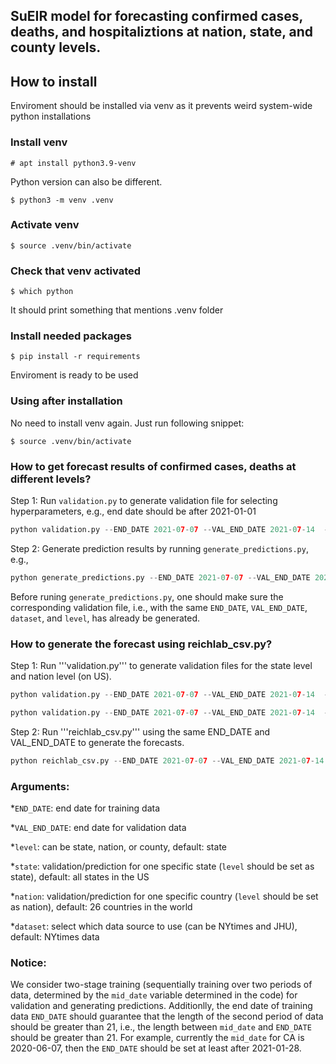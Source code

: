 
## SuEIR model for forecasting confirmed cases, deaths, and hospitaliztions at nation, state, and county levels.

## How to install

Enviroment should be installed via venv as it prevents weird system-wide python installations

### Install venv

```# apt install python3.9-venv ```

Python version can also be different.

```$ python3 -m venv .venv```

### Activate venv
```$ source .venv/bin/activate```

### Check that venv activated

```$ which python```

It should print something that mentions .venv folder

### Install needed packages

```$ pip install -r requirements```

Enviroment is ready to be used

### Using after installation

No need to install venv again. Just run following snippet:

```$ source .venv/bin/activate```

### How to get forecast results of confirmed cases, deaths at different levels?

Step 1: Run ```validation.py``` to generate validation file for selecting hyperparameters, e.g., end date should be after 2021-01-01
```python
python validation.py --END_DATE 2021-07-07 --VAL_END_DATE 2021-07-14  --dataset NYtimes --level state
```

Step 2: Generate prediction results by running ```generate_predictions.py```, e.g.,
```python
python generate_predictions.py --END_DATE 2021-07-07 --VAL_END_DATE 2021-07-14 --dataset NYtimes --level state
```
Before runing ```generate_predictions.py```, one should make sure the corresponding validation file, i.e., with the same ```END_DATE```, ```VAL_END_DATE```, ```dataset```, and ```level```, has already be generated.

### How to generate the forecast using reichlab_csv.py?

Step 1: Run '''validation.py''' to generate validation files for the state level and nation level (on US).

```python
python validation.py --END_DATE 2021-07-07 --VAL_END_DATE 2021-07-14  --dataset JHU --level state
```
```python
python validation.py --END_DATE 2021-07-07 --VAL_END_DATE 2021-07-14  --dataset JHU --level nation --nation US
```

Step 2: Run '''reichlab_csv.py''' using the same END_DATE and VAL_END_DATE to generate the forecasts.
```python
python reichlab_csv.py --END_DATE 2021-07-07 --VAL_END_DATE 2021-07-14
```
### Arguments:
*```END_DATE```: end date for training data

*```VAL_END_DATE```: end date for validation data

*```level```: can be state, nation, or county, default: state

*```state```: validation/prediction for one specific state (```level``` should be set as state), default: all states in the US 

*```nation```: validation/prediction for one specific country (```level``` should be set as nation), default: 26 countries in the world

*```dataset```: select which data source to use (can be NYtimes and JHU), default: NYtimes data

### Notice:
We consider two-stage training (sequentially training over two periods of data, determined by the ```mid_date``` variable determined in the code) for validation and generating predictions. Additionlly, the end date of training data ```END_DATE``` should guarantee that the length of the second period of data should be greater than 21, i.e., the length between ```mid_date``` and ```END_DATE``` should be greater than 21. For example, currently the ```mid_date``` for CA is 2020-06-07, then the ```END_DATE``` should be set at least after 2021-01-28.
